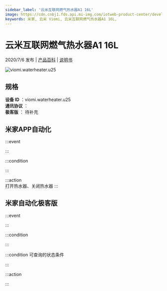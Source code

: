 ```yaml
---
sidebar_label: '云米互联网燃气热水器A1 16L'
image: https://cdn.cnbj1.fds.api.mi-img.com/iotweb-product-center/developer_1590559290818I0pAWzy8.png?GalaxyAccessKeyId=AKVGLQWBOVIRQ3XLEW&Expires=9223372036854775807&Signature=c1Syx+s+uazlc8wgOLmiTUPMEcw=
keywords: 米家, 云米 Viomi, 云米互联网燃气热水器A1 16L, 
---
```

# 云米互联网燃气热水器A1 16L

2020/7/6 发布 | [产品百科](https://home.mi.com/webapp/content/baike/product/index.html?model=viomi.waterheater.u25/) | [说明书](https://home.mi.com/views/introduction.html?model=viomi.waterheater.u25&region=cn)

![viomi.waterheater.u25](https://cdn.cnbj1.fds.api.mi-img.com/iotweb-product-center/developer_1590559290818I0pAWzy8.png?GalaxyAccessKeyId=AKVGLQWBOVIRQ3XLEW&Expires=9223372036854775807&Signature=c1Syx+s+uazlc8wgOLmiTUPMEcw=)

## 规格  
> 
**设备 ID** ：viomi.waterheater.u25  
**通讯协议** ：  
**极客版**  ： 待补充 


## 米家APP自动化  

:::event  

:::

:::condition  

:::

:::action   
打开热水器、关闭热水器
:::

## 米家自动化极客版  

:::event  

:::

:::condition  

:::

:::condition 可查询的状态条件  

:::

:::action  

:::

        
